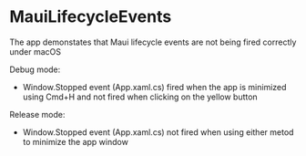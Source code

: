 # MauiLifecycleEvents
The app demonstates that Maui lifecycle events are not being fired correctly under macOS

Debug mode:
 - Window.Stopped event (App.xaml.cs) fired when the app is minimized using Cmd+H and not fired when clicking on the yellow button
 
 Release mode:
  - Window.Stopped event (App.xaml.cs) not fired when using either metod to minimize the app window
  
